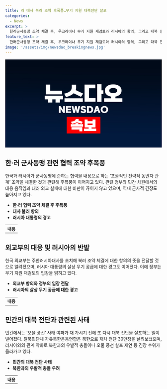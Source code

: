 ```yaml
---
title: 러 대사 북러 조약 후폭풍…무기 지원 대북전단 살포
categories:
  - News
excerpt: >
  한러군사동맹 조약 체결 후, 우크라이나 무기 지원 재검토와 러시아의 항의, 그리고 대북 전단 사태로 긴장 수위가 높아지고 있다. 한국은 러시아와의 관계 관리를 소홀히 했다는 비판을 받고 있으며, 대북 확성기 방송 등의 우발적 도발도 우려되고 있다. 또한, 러시아와의 관계가 갈등 수위를 높이는 가운데, 한국 정부는 러시아의 행동에 따라 우크라이나 무기 지원 계획을 결정할 것으로 보인다. 민간에서는 대북 전단 사태가 재연되는 등 긴장 상황이 지속되고 있다.
feature_text: >
  한러군사동맹 조약 체결 후, 우크라이나 무기 지원 재검토와 러시아의 항의, 그리고 대북 전단 사태로 긴장 수위가 높아지고 있다. 한국은 러시아와의 관계 관리를 소홀히 했다는 비판을 받고 있으며, 대북 확성기 방송 등의 우발적 도발도 우려되고 있다. 또한, 러시아와의 관계가 갈등 수위를 높이는 가운데, 한국 정부는 러시아의 행동에 따라 우크라이나 무기 지원 계획을 결정할 것으로 보인다. 민간에서는 대북 전단 사태가 재연되는 등 긴장 상황이 지속되고 있다.
image: '/assets/img/newsdao_breakingnews.jpg'
---
```


<p><img src="/assets/img/newsdao_breakingnews.jpg" alt="koreaapp 속보" /></p>

<h2 data-ke-size="size26">한·러 군사동맹 관련 협력 조약 후폭풍</h2>

<p data-ke-size="size16">한국과 러시아가 군사동맹에 준하는 협력을 내용으로 하는 ’포괄적인 전략적 동반자 관계’ 조약을 체결한 것과 관련해 후폭풍이 이어지고 있다. 관련 정부와 민간 차원에서의 대응 움직임과 대러 외교 실패에 대한 비판이 끊이지 않고 있으며, 역내 군사적 긴장도 높아지고 있다.</p>

<ul>
<li><b>한·러 협력 조약 체결 후 후폭풍</b></li>
<li><b>대사 불러 항의</b></li>
<li><b>러시아 대통령의 경고</b></li>
</ul>

<table>
  <tr>
    <td style="text-align: center; height: 17px;"><b>내용</b></td>
  </tr>
</table>

<h2 data-ke-size="size26">외교부의 대응 및 러시아의 반발</h2>

<p data-ke-size="size16">한국 외교부는 주한러시아대사를 초치해 북러 조약 체결에 대한 항의의 뜻을 전달할 것으로 알려졌으며, 러시아 대통령의 살상 무기 공급에 대한 경고도 이어졌다. 이에 정부는 무기 지원 재검토의 입장을 밝히고 있다.</p>

<ul>
<li><b>외교부 항의와 정부의 입장 전달</b></li>
<li><b>러시아의 살상 무기 공급에 대한 경고</b></li>
</ul>

<table>
  <tr>
    <td style="text-align: center; height: 17px;"><b>내용</b></td>
  </tr>
</table>

<h2 data-ke-size="size26">민간의 대북 전단과 관련된 사태</h2>

<p data-ke-size="size16">민간에서는 ’오물 풍선’ 사태 여파가 채 가시기 전에 또 다시 대북 전단을 살포하는 일이 벌어졌다. 탈북민단체 자유북한운동연합은 북한으로 재차 전단 30만장을 날려보냈으며, 러시아와의 관계 악화로 북한과의 우발적 충돌이나 오물 풍선 살포 재연 등 긴장 수위가 올라가고 있다.</p>

<ul>
<li><b>민간의 대북 전단 사태</b></li>
<li><b>북한과의 우발적 충돌 우려</b></li>
</ul>

<table>
  <tr>
    <td style="text-align: center; height: 17px;"><b>내용</b></td>
  </tr>
</table>

